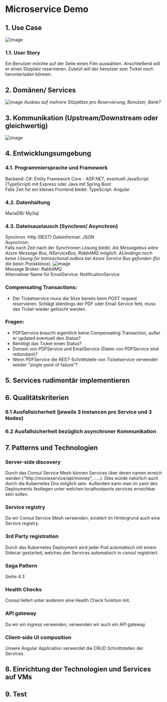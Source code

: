 # Microservice Demo

## 1. Use Case
![image](https://user-images.githubusercontent.com/55581391/136433521-38e91ef3-4eb7-4f1c-9162-08a731e1c783.png)
### 1.1. User Story
Ein Benutzer möchte auf der Seite einen Film auswählen. Anschließend will er einen Sitzplatz reservieren. Zuletzt will der benutzer sein Ticket noch herunterladen können.
## 2. Domänen/ Services
![image](https://user-images.githubusercontent.com/55581391/136434931-d894a8ca-d859-4b56-b7a5-4bdd6448cdfc.png)
*Ausbau auf mehrere Sitzplätze pro Reservierung, Benutzer, Bank?*
## 3. Kommunikation (Upstream/Downstream oder gleichwertig)
![image](https://user-images.githubusercontent.com/55581391/136553512-34940f9f-99c8-4d18-b9ae-20d8356fa597.png)
## 4. Entwicklungsumgebung
### 4.1. Programmiersprache und Framework
Backend: C#: Entity Framework Core - ASP.NET, eventuell JavaScript (TypeScript) mit Express oder Java mit Spring Boot  
Falls Zeit für ein kleines Frontend bleibt: TypeScript: Angular
### 4.2. Datenhaltung
MariaDB/ MySql
### 4.3. Dateinaustausch (Synchron/ Asynchron)
Synchron: Http (REST)
Dateinformat: JSON  
Asynchron:  
Falls noch Zeit nach der Synchronen Lösung bleibt. 
*Als Messagebus wäre Azure Message Bus, NServiceBus, RabbitMQ möglich. ALlerdings noch keine Lösung für transactional outbox bei Azure Service Bus gefunden (für die basic Preisklasse).*
![image](https://user-images.githubusercontent.com/55581391/148359796-1d79de36-4763-4c81-a18b-eb25c2c7116a.png)  
Message Broker: RabbitMQ  
Alternativer Name für EmailService: NotificationService  
### Compensating Transactions: 
- Der Ticketservice muss die Sitze bereits beim POST request reservieren. Schlägt allerdings der PDF oder Email Service fehl, muss das Ticket wieder gelöscht werden.    
### Fragen:  
- PDFSerrvice braucht eigentlich keine Compensating Transaction, außer er updated eventuell den Status?
- Benötigt das Ticket einen Status?
- Domain von PDFService und EmailService (Daten von PDFService sind redundant)?  
- Wenn PDFService die REST-Schnittstelle von Ticketservice verwendet wieder "single point of failure"?
## 5. Services rudimentär implementieren
## 6. Qualitätskriterien  
### 6.1 Ausfallsicherheit (jeweils 3 Instancen pro Service und 3 Nodes)
### 6.2 Ausfallsicherheit bezüglich asynchroner Kommunikation
## 7. Patterns und Technologien
### Server-side discovery  
Durch das Consul Service Mesh können Services über deren namen erreich werden ("http://movieservice/api/movies", .....). Dies würde natürlich auch durch die Kubernetes Dns möglich sein. 
Außerdem kann man im yaml des Deployments festlegen unter welchen localhostports services erreichbar sein sollen.
### Service registry
Da wir Consul Service Mesh verwenden, existiert im Hintergrund auch eine Service registry. 
### 3rd Party registration  
Durch das Kubernetes Deployment wird jeder Pod automatisch mit einem Sidecar gestarted, welches den Services automatisch in consul registriert.
### Saga Pattern   
Siehe 4.3
### Health Checks
Consul liefert unter anderem eine Health Check funktion mit.
### API gateway  
Da wir ein ingress verwenden, verwenden wir auch ein API gateway.
### Client-side UI composition
Unsere Angular Application verwendet die CRUD Schnittstellen der Services.
## 8. Einrichtung der Technologien und Services auf VMs
## 9. Test
